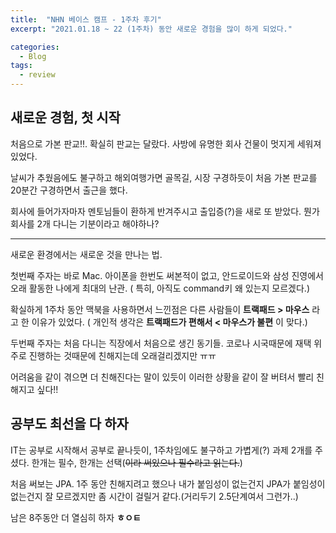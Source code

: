 ```yaml
---
title:  "NHN 베이스 캠프 - 1주차 후기"
excerpt: "2021.01.18 ~ 22 (1주차) 동안 새로운 경험을 많이 하게 되었다."

categories:
  - Blog
tags:
  - review
---
```


## 새로운 경험, 첫 시작

처음으로 가본 판교!!. 확실히 판교는 달랐다. 사방에 유명한 회사 건물이 멋지게 세워져있었다.

날씨가 추웠음에도 불구하고 해외여행가면 골목길, 시장 구경하듯이 처음 가본 판교를 20분간 구경하면서  출근을 했다.

회사에 들어가자마자 멘토님들이 환하게 반겨주시고 출입증(?)을 새로 또 받았다. 뭔가 회사를 2개 다니는 기분이라고 해야하나?

---

새로운 환경에서는 새로운 것을 만나는 법.

첫번째 주자는 바로 Mac. 아이폰을 한번도 써본적이 없고, 안드로이드와 삼성 진영에서 오래 활동한 나에게 최대의 난관. ( 특히, 아직도 command키 왜 있는지 모르겠다.)

확실하게 1주차 동안 맥북을 사용하면서 느낀점은 다른 사람들이 **트랙패드 > 마우스** 라고 한 이유가 있었다. ( 개인적 생각은 **트랙패드가 편해서 < 마우스가 불편** 이 맞다.)

두번째 주자는 처음 다니는 직장에서 처음으로 생긴 동기들.  코로나 시국때문에 재택 위주로 진행하는 것때문에 친해지는데 오래걸리겠지만 ㅠㅠ

어려움을 같이 겪으면 더 친해진다는 말이 있듯이 이러한 상황을 같이 잘 버텨서 빨리 친해지고 싶다!!



## 공부도 최선을 다 하자

IT는 공부로 시작해서 공부로 끝나듯이, 1주차임에도 불구하고 가볍게(?) 과제 2개를 주셨다. 한개는 필수,  한개는 선택(~~이라 써있으나 필수라고 읽는다.~~)

처음 써보는 JPA. 1주 동안 친해지려고 했으나 내가 붙임성이 없는건지 JPA가 붙임성이 없는건지 잘 모르겠지만 좀 시간이 걸릴거 같다.(거리두기 2.5단계여서 그런가..)

남은 8주동안 더 열심히 하자 **ㅎㅇㅌ**



